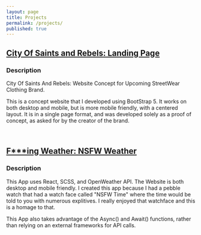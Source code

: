 ```yaml
---
layout: page
title: Projects
permalink: /projects/
published: true
---
```


## [City Of Saints and Rebels: Landing Page](https://emmet-allen.github.io/COSAR/)

### Description

City Of Saints And Rebels: Website Concept for Upcoming StreetWear Clothing Brand.

This is a concept website that I developed using BootStrap 5. It works on both desktop and mobile, but is more mobile friendly, with a centered layout. It is in a single page format, and was developed solely as a proof of concept, as asked for by the creator of the brand.

<br>

## [F***ing Weather: NSFW Weather](https://f-weather.netlify.app)
### Description

  This App uses React, SCSS, and OpenWeather API. The Website is both desktop and mobile friendly. I created this app because I had a pebble watch that had a watch face called "NSFW Time" where the time would be told to you with numerous explitives. I really enjoyed that watchface and this is a homage to that.

  This App also takes advantage of the Async() and Await() functions, rather than relying on an external frameworks for API calls.

<br>



<!--- ## [Moonlite: Sleep Tracker Login Screen](https://moonlite-login-react.netlify.app)

### Description

  This project was created with React as a framework, and using Figma for interface design. I was curious on how to use Figma to better aid in Front-End workflow, so this is the product of that curiousity. I am not the best designer by any means, but I do like the workflow Figma provides, and would be open to using it for more projects in the future. --->






<!-- Some information about you!

### More Information

A place to include any other types of information that you'd like to include about yourself.

### Contact me

[email@domain.com](mailto:email@domain.com) -->

